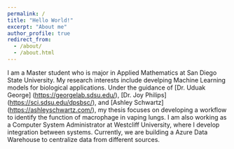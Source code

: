 ```yaml
---
permalink: /
title: "Hello World!"
excerpt: "About me"
author_profile: true
redirect_from: 
  - /about/
  - /about.html
---
```


I am a Master student who is major in Applied Mathematics at San Diego State University. My research interests include develping Machine Learning models for biological applications. Under the guidance of [Dr. Uduak George] (https://georgelab.sdsu.edu/), [Dr. Joy Philips] (https://sci.sdsu.edu/dpsbsc/), and [Ashley Schwartz] (https://ashleyschwartz.com/), my thesis focuses on developing a workflow to identify the function of macrophage in vaping lungs. I am also working as a Computer System Administrator at Westcliff University, where I develop integration between systems. Currently, we are building a Azure Data Warehouse to centralize data from different sources.
